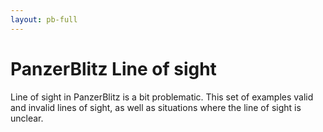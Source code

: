 ```yaml
---
layout: pb-full
---
```


# PanzerBlitz Line of sight

Line of sight in PanzerBlitz is a bit problematic. This set of examples
valid and invalid lines of sight, as well as situations where the line
of sight is unclear.
